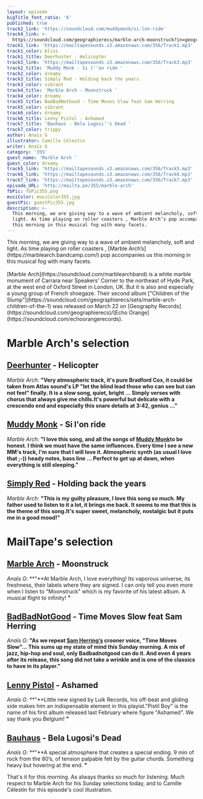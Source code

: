 ```yaml
---
layout: episode
bigTitle_font_ratio: '6'
published: true
track2_link: 'https://soundcloud.com/muddymonk/si-lon-ride'
track4_link: >-
  https://soundcloud.com/geographierecs/marble-arch-moonstruck?in=geographierecs/sets/marble-arch-children-of-the-1
track1_link: 'https://mailtapesounds.s3.amazonaws.com/356/Track1.mp3'
track1_color: bliss
track1_title: Deerhunter - Helicopter
track3_link: 'https://mailtapesounds.s3.amazonaws.com/356/Track3.mp3'
track2_title: 'Muddy Monk - Si l''on ride '
track2_color: dreamy
track3_title: Simply Red - Holding back the years
track3_color: vibrant
track4_title: 'Marble Arch - Moonstruck '
track4_color: dreamy
track5_title: BadBadNotGood - Time Moves Slow feat Sam Herring
track5_color: vibrant
track6_color: dreamy
track6_title: Lenny Pistol - Ashamed
track7_title: 'Bauhaus - Bela Lugosi''s Dead '
track7_color: trippy
author: Anaïs G
illustrator: Camille Célestin
writer: Anaïs G
category: '355'
guest_name: 'Marble Arch '
guest_color: dreamy
track5_link: 'https://mailtapesounds.s3.amazonaws.com/356/Track5.mp3'
track6_link: 'https://mailtapesounds.s3.amazonaws.com/356/Track6.mp3'
track7_link: 'https://mailtapesounds.s3.amazonaws.com/356/Track7.mp3'
episode_URL: 'http://mailta.pe/355/marble-arch'
fbPic: fbPic355.png
musiColor: musiColor355.jpg
guestPic: guestPic355.jpg
description: >-
  This morning, we are giving way to a wave of ambient melancholy, soft and
  light. As time playing on roller coasters , Marble Arch’s pop accompanies us
  this morning in this musical fog with many facets.
---
```


<p id="introduction"> This morning, we are giving way to a wave of ambient melancholy, soft and light. As time playing on roller coasters , [Marble Arch’s](https://marblearch.bandcamp.com/) pop accompanies us this morning in this musical fog with many facets.
<br><br>
[Marble Arch](https://soundcloud.com/marblearchband) is a white marble monument of Carrara near Speakers' Corner to the northeast of Hyde Park, at the west end of Oxford Street in London, UK. But it is also and especially a young group of French shoegaze. Their second album ["Children of the Slump"](https://soundcloud.com/geographierecs/sets/marble-arch-children-of-the-1) was released on March 22 on [Geography Records](https://soundcloud.com/geographierecs)/[Echo Orange](https://soundcloud.com/echoorangerecords). 
</p>

# Marble Arch's selection

## [Deerhunter](https://soundcloud.com/deerhunterofficial) - Helicopter
_Marble Arch_: **"**Very atmospheric track, it's pure Bradford Cox, it could be taken from Atlas sound's LP "let the blind lead those who can see but can not feel" finally.
It is a slow song, quiet, bright ... Simply verses with chorus that always give me chills.It's powerful but delicate with a crescendo end and especially this snare details at 3:42, genius ...**"**

## [Muddy Monk](https://soundcloud.com/muddymonk) - Si l'on ride
_Marble Arch_: **"**I love this song, and all the songs of [Muddy Monk](https://muddy-monk.bandcamp.com/)to be honest.
I think we must have the same influences. Every time I see a new MM's track, I'm sure that I will love it. Atmospheric synth (as usual I love that ;-)) heady notes, bass line ... Perfect to get up at dawn, when everything is still sleeping.**"**

## [Simply Red](http://www.simplyred.com/) - Holding back the years
_Marble Arch_: **"**This is my guilty pleasure, I love this song so much. My father used to listen to it a lot, it brings me back. It seems to me that this is the theme of this song.It's super sweet, melancholy, nostalgic but it puts me in a good mood!**"**


# MailTape's selection

## [Marble Arch](https://www.facebook.com/marblearchmusic/) - Moonstruck 
_Anaïs G_: **"**At Marble Arch, I love everything! Its vaporous universe, its freshness, their labels where they are signed. I can only tell you even more when I listen to "Moonstruck" which is my favorite of his latest album. A musical flight to infinity! **"**

## [BadBadNotGood](http://badbadnotgood.com/) - Time Moves Slow feat Sam Herring
_Anaïs G_: **"**As we repeat [Sam Herring’s](https://fr.wikipedia.org/wiki/Samuel_T._Herring) crooner voice, "Time Moves Slow"... This sums up my state of mind this Sunday morning. A mix of jazz, hip-hop and soul, only Badbadnotgood can do it. And even 4 years after its release, this song did not take a wrinkle and is one of the classics to have in its player.**"**

## [Lenny Pistol](https://www.facebook.com/LennyPistol/) - Ashamed
_Anaïs G_: **"**Little new signed by Luik Records, his off-beat and gliding side makes him an indispensable element in this playist."Pistil Boy" is the name of his first album released last February where figure "Ashamed". We say thank you Belgium! **"**

## [Bauhaus](https://fr.wikipedia.org/wiki/Bauhaus) - Bela Lugosi's Dead 
_Anaïs G_: **"**A special atmosphere that creates a special ending. 9 min of rock from the 80’s, of tension palpable felt by the guitar chords. Something heavy but hovering at the end. **"**

<p id="outroduction">That's it for this morning. As always thanks so much for listening. Much respect to Marble Arch for his Sunday selections today, and to Camille Célestin for this episode's cool illustration.</p>
